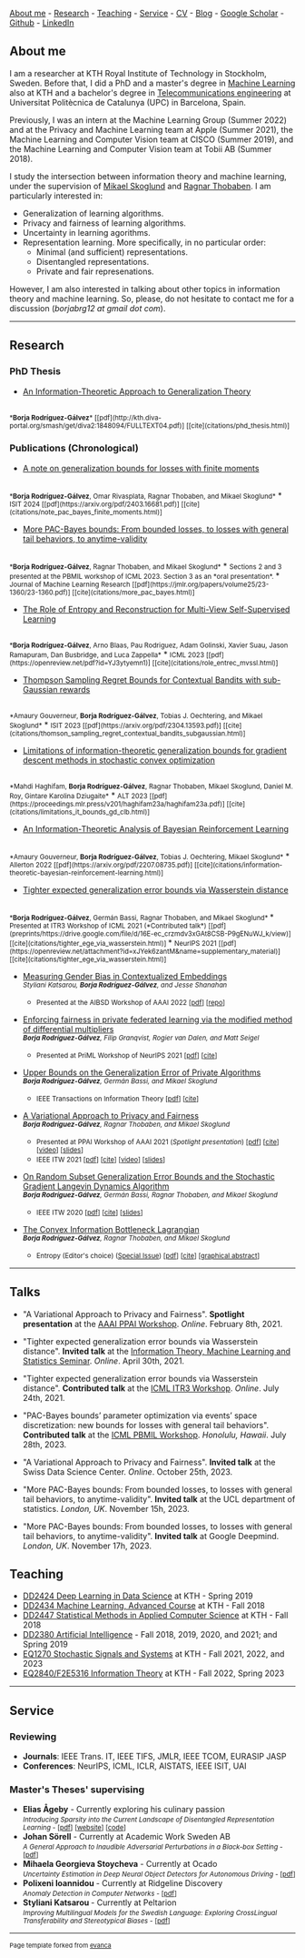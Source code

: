 [About me](#about-me) - [Research](#research) - [Teaching](#teaching) - [Service](#service) - [CV](pages/cv.md) -  [Blog](pages/blog.md) - [Google Scholar](https://scholar.google.com/citations?user=sq1BkUMAAAAJ&hl=en) - [Github](https://github.com/burklight) - [LinkedIn](https://www.linkedin.com/in/borja-rodriguez/)

## About me

I am a researcher at KTH Royal Institute of Technology in Stockholm, Sweden. Before that, I did a PhD and a master's degree in [Machine Learning](https://www.kth.se/en/studies/master/machinelearning) also at KTH and a bachelor's degree in [Telecommunications engineering](https://telecos.upc.edu/en/study-programs/degrees/bachelors-degree-in-telecommunications-technologies-and-services-engineering) at Universitat Politècnica de Catalunya (UPC) in Barcelona, Spain. 

Previously, I was an intern at the Machine Learning Group (Summer 2022) and at the Privacy and Machine Learning team at Apple (Summer 2021), the Machine Learning and Computer Vision team at CISCO (Summer 2019), and the Machine Learning and Computer Vision team at Tobii AB (Summer 2018).

I study the intersection between information theory and machine learning, under the supervision of [Mikael Skoglund](https://people.kth.se/~skoglund/) and [Ragnar Thobaben](https://www.kth.se/profile/ragnart). I am particularly interested in:

* Generalization of learning algorithms.
* Privacy and fairness of learning algorithms.
* Uncertainty in learning agorithms.
* Representation learning. More specifically, in no particular order:
  * Minimal (and sufficient) representations.
  * Disentangled representations.
  * Private and fair represenations.

However, I am also interested in talking about other topics in information theory and machine learning. So, please, do not hesitate to contact me for a discussion (_borjabrg12 at gmail dot com_).

---

## Research

### PhD Thesis

* [An Information-Theoretic Approach to Generalization Theory](http://kth.diva-portal.org/smash/record.jsf?pid=diva2%3A1848094&dswid=1355)
<br/>
<small>*<b>Borja Rodríguez-Gálvez</b>* [[pdf](http://kth.diva-portal.org/smash/get/diva2:1848094/FULLTEXT04.pdf)] [[cite](citations/phd_thesis.html)] </small>


### Publications (Chronological)

* [A note on generalization bounds for losses with finite moments](https://arxiv.org/abs/2403.16681)
<br/>
<small>*<b>Borja Rodríguez-Gálvez</b>, Omar Rivasplata, Ragnar Thobaben, and Mikael Skoglund*</small>
  * <small> ISIT 2024 [[pdf](https://arxiv.org/pdf/2403.16681.pdf)] [[cite](citations/note_pac_bayes_finite_moments.html)] </small>

* [More PAC-Bayes bounds: From bounded losses, to losses with general tail behaviors, to anytime-validity](https://jmlr.org/papers/v25/23-1360.html)
<br/>
<small>*<b>Borja Rodríguez-Gálvez</b>, Ragnar Thobaben, and Mikael Skoglund*</small>
  * <small> Sections 2 and 3 presented at the PBMIL workshop of ICML 2023. Section 3 as an *oral presentation*. </small>
  * <small> Journal of Machine Learning Research [[pdf](https://jmlr.org/papers/volume25/23-1360/23-1360.pdf)] [[cite](citations/more_pac_bayes.html)] </small>

* [The Role of Entropy and Reconstruction for Multi-View Self-Supervised Learning](https://openreview.net/forum?id=YJ3ytyemn1)
<br/>
<small>*<b>Borja Rodríguez-Gálvez</b>, Arno Blaas, Pau Rodriguez, Adam Golinski, Xavier Suau, Jason Ramapuram, Dan Busbridge, and Luca Zappella*</small>
  * <small> ICML 2023 [[pdf](https://openreview.net/pdf?id=YJ3ytyemn1)] [[cite](citations/role_entrec_mvssl.html)] </small>

* [Thompson Sampling Regret Bounds for Contextual Bandits with sub-Gaussian rewards](https://arxiv.org/abs/2304.13593)
<br/>
<small>*Amaury Gouverneur, <b>Borja Rodríguez-Gálvez</b>, Tobias J. Oechtering, and Mikael Skoglund*</small>
  * <small> ISIT 2023 [[pdf](https://arxiv.org/pdf/2304.13593.pdf)] [[cite](citations/thomson_sampling_regret_contextual_bandits_subgaussian.html)] </small>

* [Limitations of information-theoretic generalization bounds for gradient descent methods in stochastic convex optimization](https://proceedings.mlr.press/v201/haghifam23a.html)
<br/>
<small>*Mahdi Haghifam, <b>Borja Rodríguez-Gálvez</b>, Ragnar Thobaben, Mikael Skoglund, Daniel M. Roy, Gintare Karolina Dziugaite*</small>
  * <small> ALT 2023 [[pdf](https://proceedings.mlr.press/v201/haghifam23a/haghifam23a.pdf)] [[cite](citations/limitations_it_bounds_gd_clb.html)] </small>

* [An Information-Theoretic Analysis of Bayesian Reinforcement Learning](https://arxiv.org/abs/2207.08735)
<br/>
<small>*Amaury Gouverneur, <b>Borja Rodríguez-Gálvez</b>, Tobias J. Oechtering, Mikael Skoglund*</small>
  * <small> Allerton 2022 [[pdf](https://arxiv.org/pdf/2207.08735.pdf)] [[cite](citations/information-theoretic-bayesian-reinforcement-learning.html)] </small>

* [Tighter expected generalization error bounds via Wasserstein distance](https://arxiv.org/abs/2101.09315) 
<br/> 
<small>*<b>Borja Rodríguez-Gálvez</b>, Germán Bassi, Ragnar Thobaben, and Mikael Skoglund* </small> 
  * <small> Presented at ITR3 Workshop of ICML 2021 (*Contributed talk*) [[pdf](preprints/https://drive.google.com/file/d/16E-ec_crzmdv3xGAt8CSB-P9gENuWJ_k/view)] [[cite](citations/tighter_ege_via_wasserstein.html)] </small>
  * <small> NeurIPS 2021 
  [[pdf](https://openreview.net/attachment?id=xJYek6zantM&name=supplementary_material)] [[cite](citations/tighter_ege_via_wasserstein.html)] </small>

* [Measuring Gender Bias in
Contextualized Embeddings](https://www.mdpi.com/2813-0324/3/1/3) <br/>
<small> *Styliani Katsarou, <b>Borja Rodrı́guez-Gálvez</b>, and Jesse Shanahan* </small>
  * <small> Presented at the AIBSD Workshop of AAAI 2022 
[[pdf](https://mdpi-res.com/d_attachment/csmf/csmf-03-00003/article_deploy/csmf-03-00003.pdf?version=1649929813)] [[repo](https://github.com/Stellakats/Master-thesis-gender-bias)] </small>


* [Enforcing fairness in private federated learning via the modified method of differential multipliers](https://arxiv.org/abs/2109.08604) <br/>
<small> *<b>Borja Rodríguez-Gálvez</b>, Filip Granqvist, Rogier van Dalen, and Matt Seigel* </small>
  * <small> Presented at PriML  Workshop of NeurIPS 2021 
[[pdf](https://arxiv.org/pdf/2109.08604.pdf)] [[cite](citations/enforcing_fairness_pfl.html)] 
</small>

* [Upper Bounds on the Generalization Error of Private Algorithms](https://arxiv.org/abs/2005.05889) <br/>
<small> *<b>Borja Rodríguez-Gálvez</b>, Germán Bassi, and Mikael Skoglund* </small>
  * <small> IEEE Transactions on Information Theory 
[[pdf](https://arxiv.org/pdf/2005.05889.pdf)] [[cite](citations/upper_bounds_generalization_smooth.html)]  </small>


* [A Variational Approach to Privacy and Fairness](https://arxiv.org/abs/2006.06332) <br/> 
<small>*<b>Borja Rodríguez-Gálvez</b>, Ragnar Thobaben, and Mikael Skoglund* </small>
  * <small> Presented at PPAI Workshop of AAAI 2021 (*Spotlight presentation*) 
[[pdf](https://arxiv.org/pdf/2006.06332.pdf)] [[cite](citations/variational_approach_privacy_fairness.html)] [[video](videos/PPAI-21-slides.mp4)] [[slides](slides/PPAI-21-slides.pdf)] </small>
  * <small> IEEE ITW 2021 
[[pdf](https://www.itw2021.org/system/files/media_paper_file/1570726551.pdf)] [[cite](citations/variational_approach_privacy_fairness.html)] [[video](https://www.itw2021.org/paper/variational-approach-privacy-and-fairness)] [[slides](https://www.itw2021.org/sites/default/files/2021-10/1570726551.pdf)] </small> 

* [On Random Subset Generalization Error Bounds and the Stochastic Gradient Langevin Dynamics Algorithm](https://arxiv.org/abs/2010.10994) <br/>
<small> *<b>Borja Rodríguez-Gálvez</b>, Germán Bassi, Ragnar Thobaben, and Mikael Skoglund* </small> 
  * <small> IEEE ITW 2020 
[[pdf](https://arxiv.org/pdf/2010.10994.pdf)] [[cite](citations/random_subset_bounds_sgld.html)] [[slides](slides/ITW-2020-slides.pdf)] </small>

* [The Convex Information Bottleneck Lagrangian](https://www.mdpi.com/1099-4300/22/1/98) <br/>
<small> *<b>Borja Rodríguez-Gálvez</b>, Ragnar Thobaben, and Mikael Skoglund* </small>
  * <small> Entropy (Editor's choice) ([Special Issue](https://www.mdpi.com/journal/entropy/special_issues/information_theoretic_computational_intelligence)) 
[[pdf](https://www.mdpi.com/1099-4300/22/1/98/pdf)] [[cite](citations/convex_ib_lagrangian.html)] [[graphical abstract](graphical-abstracts/convex-ib-entropy-ga.svg)] </small>

---

## Talks

* "A Variational Approach to Privacy and Fairness". **Spotlight presentation** at the [AAAI PPAI Workshop](https://ppai21.github.io/). *Online*. February 8th, 2021.

* "Tighter expected generalization error bounds via Wasserstein distance". **Invited talk** at the [Information Theory, Machine Learning and Statistics Seminar](https://mariodiaztorres.com/itmlss21s.html). *Online*. April 30th, 2021.
    
* "Tighter expected generalization error bounds via Wasserstein distance". **Contributed talk** at the [ICML ITR3 Workshop](https://sites.google.com/view/itr3/home). *Online*. July 24th, 2021.
    
* "PAC-Bayes bounds’ parameter optimization via events’ space discretization: new bounds for losses with general tail behaviors". **Contributed talk** at the [ICML PBMIL Workshop](https://bguedj.github.io/icml2023-workshop). *Honolulu, Hawaii*. July 28th, 2023.
    
* "A Variational Approach to Privacy and Fairness". **Invited talk** at the Swiss Data Science Center. *Online*. October 25th, 2023.
    
* "More PAC-Bayes bounds: From bounded losses, to losses with general tail behaviors, to anytime-validity". **Invited talk** at the UCL department of statistics. *London, UK*. November 15h, 2023.

* "More PAC-Bayes bounds: From bounded losses, to losses with general tail behaviors, to anytime-validity". **Invited talk** at Google Deepmind. *London, UK*. November 17h, 2023.

## Teaching 

* [DD2424 Deep Learning in Data Science](https://www.kth.se/student/kurser/kurs/DD2424?l=en) at KTH - Spring 2019
* [DD2434 Machine Learning, Advanced Course](https://www.kth.se/student/kurser/kurs/DD2434?l=en) at KTH - Fall 2018
* [DD2447 Statistical Methods in Applied Computer Science](https://www.kth.se/student/kurser/kurs/DD2447?l=en) at KTH - Fall 2018
* [DD2380 Artificial Intelligence](https://www.kth.se/student/kurser/kurs/DD2380?l=en) - Fall 2018, 2019, 2020, and 2021; and Spring 2019
* [EQ1270 Stochastic Signals and Systems](https://www.kth.se/student/kurser/kurs/EQ1270?l=en) at KTH - Fall 2021, 2022, and 2023
* [EQ2840/F2E5316 Information Theory](https://people.kth.se/~skoglund/edu/infotheory/) at KTH - Fall 2022, Spring 2023

---

## Service

### Reviewing
  
* <b>Journals</b>: IEEE Trans. IT, IEEE TIFS, JMLR, IEEE TCOM, EURASIP JASP <br/>
* <b>Conferences</b>:  NeurIPS, ICML, ICLR, AISTATS, IEEE ISIT, UAI

### Master's Theses' supervising

  * <b>Elias Ågeby</b> - Currently exploring his culinary passion <br/>
  <small>*Introducing Sparsity into the Current Landscape of Disentangled Representation Learning* - [[pdf](http://www.diva-portal.org/smash/get/diva2:1544671/FULLTEXT01.pdf)] [[website](https://eageby.github.io/disentangled-representations/#demo)] [[code](https://github.com/eageby/disentangled-representations)] </small> 
  * <b>Johan Sörell</b> - Currently at Academic Work Sweden AB <br/>
  <small>*A General Approach to Inaudible Adversarial Perturbations in a Black-box Setting* - [[pdf](http://www.diva-portal.org/smash/get/diva2:1544617/FULLTEXT01.pdf)] </small>
  * <b>Mihaela Georgieva Stoycheva</b> - Currently at Ocado <br/>
  <small>*Uncertainty Estimation in Deep Neural Object Detectors for Autonomous Driving* - [[pdf](http://kth.diva-portal.org/smash/get/diva2:1618103/FULLTEXT01.pdf)]</small>
  * <b> Polixeni Ioannidou </b> - Currently at Ridgeline Discovery <br/>
  <small>*Anomaly Detection in Computer Networks* - [[pdf](http://kth.diva-portal.org/smash/get/diva2:1557602/FULLTEXT01.pdf)] </small>
* <b>Styliani Katsarou </b> - Currently at Peltarion <br/>
  <small>*Improving Multilingual Models for the Swedish Language:  Exploring Cross­Lingual Transferability and Stereotypical Biases* - [[pdf](http://kth.diva-portal.org/smash/get/diva2:1618310/FULLTEXT01.pdf)]</small>
---
<p style="font-size:11px">Page template forked from <a href="https://github.com/evanca/quick-portfolio">evanca</a></p>

